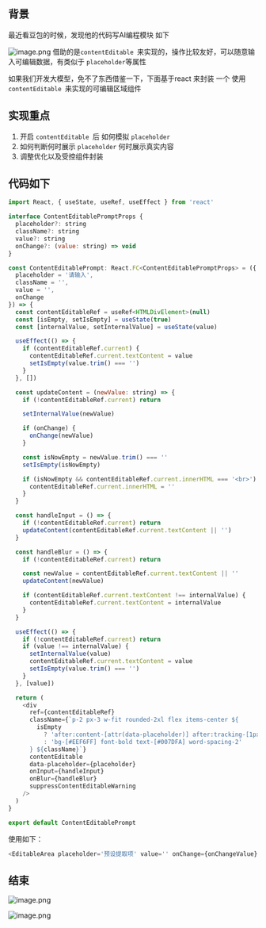 ## 背景

最近看豆包的时候，发现他的代码写AI编程模块 如下

![image.png](https://p0-xtjj-private.juejin.cn/tos-cn-i-73owjymdk6/3c0ad3fe9bfe4e66875577649a7dfabd~tplv-73owjymdk6-jj-mark-v1:0:0:0:0:5o6Y6YeR5oqA5pyv56S-5Yy6IEAg5LiJ5bCP5rKz:q75.awebp?policy=eyJ2bSI6MywidWlkIjoiNDIyMjU2MjE0MTIxMDQ3OCJ9&rk3s=f64ab15b&x-orig-authkey=f32326d3454f2ac7e96d3d06cdbb035152127018&x-orig-expires=1755071068&x-orig-sign=fVHfWV7kkSNmzY%2B0Gl0vOGx3HhA%3D) 借助的是`contentEditable `来实现的，操作比较友好，可以随意输入可编辑数据，有类似于 `placeholder`等属性

如果我们开发大模型，免不了东西借鉴一下，下面基于react 来封装 一个 使用`contentEditable `来实现的可编辑区域组件

## 实现重点

1.  开启 `contentEditable `后 如何模拟 `placeholder`
2.  如何判断何时展示 `placeholder` 何时展示真实内容
3.  调整优化以及受控组件封装

## 代码如下

```js
import React, { useState, useRef, useEffect } from 'react'

interface ContentEditablePromptProps {
  placeholder?: string
  className?: string
  value?: string
  onChange?: (value: string) => void
}

const ContentEditablePrompt: React.FC<ContentEditablePromptProps> = ({
  placeholder = '请输入',
  className = '',
  value = '',
  onChange
}) => {
  const contentEditableRef = useRef<HTMLDivElement>(null)
  const [isEmpty, setIsEmpty] = useState(true)
  const [internalValue, setInternalValue] = useState(value)

  useEffect(() => {
    if (contentEditableRef.current) {
      contentEditableRef.current.textContent = value
      setIsEmpty(value.trim() === '')
    }
  }, [])

  const updateContent = (newValue: string) => {
    if (!contentEditableRef.current) return

    setInternalValue(newValue)

    if (onChange) {
      onChange(newValue)
    }

    const isNowEmpty = newValue.trim() === ''
    setIsEmpty(isNowEmpty)

    if (isNowEmpty && contentEditableRef.current.innerHTML === '<br>') {
      contentEditableRef.current.innerHTML = ''
    }
  }

  const handleInput = () => {
    if (!contentEditableRef.current) return
    updateContent(contentEditableRef.current.textContent || '')
  }

  const handleBlur = () => {
    if (!contentEditableRef.current) return

    const newValue = contentEditableRef.current.textContent || ''
    updateContent(newValue)

    if (contentEditableRef.current.textContent !== internalValue) {
      contentEditableRef.current.textContent = internalValue
    }
  }

  useEffect(() => {
    if (!contentEditableRef.current) return
    if (value !== internalValue) {
      setInternalValue(value)
      contentEditableRef.current.textContent = value
      setIsEmpty(value.trim() === '')
    }
  }, [value])

  return (
    <div
      ref={contentEditableRef}
      className={`p-2 px-3 w-fit rounded-2xl flex items-center ${
        isEmpty
          ? 'after:content-[attr(data-placeholder)] after:tracking-[1px] bg-[#EEF6FF] font-bold text-[#007DFA] word-spacing-2'
          : 'bg-[#EEF6FF] font-bold text-[#007DFA] word-spacing-2'
      } ${className}`}
      contentEditable
      data-placeholder={placeholder}
      onInput={handleInput}
      onBlur={handleBlur}
      suppressContentEditableWarning
    />
  )
}

export default ContentEditablePrompt


```

使用如下：

```js
<EditableArea placeholder='预设提取项' value='' onChange={onChangeValue}></EditableArea>
```

## 结束

![image.png](https://p0-xtjj-private.juejin.cn/tos-cn-i-73owjymdk6/eef5cddd3b644d1ca942d4b93ed543cd~tplv-73owjymdk6-jj-mark-v1:0:0:0:0:5o6Y6YeR5oqA5pyv56S-5Yy6IEAg5LiJ5bCP5rKz:q75.awebp?policy=eyJ2bSI6MywidWlkIjoiNDIyMjU2MjE0MTIxMDQ3OCJ9&rk3s=f64ab15b&x-orig-authkey=f32326d3454f2ac7e96d3d06cdbb035152127018&x-orig-expires=1755071068&x-orig-sign=BI2MKl0nUxPMAwdAHAFd7OHuV0s%3D)

![image.png](https://p0-xtjj-private.juejin.cn/tos-cn-i-73owjymdk6/c7eb4bdb4fe94e0b82b13632e9ee5207~tplv-73owjymdk6-jj-mark-v1:0:0:0:0:5o6Y6YeR5oqA5pyv56S-5Yy6IEAg5LiJ5bCP5rKz:q75.awebp?policy=eyJ2bSI6MywidWlkIjoiNDIyMjU2MjE0MTIxMDQ3OCJ9&rk3s=f64ab15b&x-orig-authkey=f32326d3454f2ac7e96d3d06cdbb035152127018&x-orig-expires=1755071068&x-orig-sign=6%2B3L2pphyp6QcFAbN3HE2zfsENU%3D)
